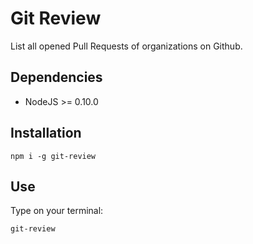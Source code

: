 # Git Review

List all opened Pull Requests of organizations on Github.

## Dependencies

 * NodeJS >= 0.10.0

## Installation

```
npm i -g git-review
```

## Use

Type on your terminal:

```
git-review
```

